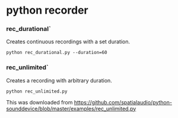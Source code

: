 # python recorder

### rec_durational`
Creates continuous recordings with a set duration.

```
python rec_durational.py --duration=60
```

### rec_unlimited`
Creates a recording with arbitrary duration.

```
python rec_unlimited.py
```

This was downloaded from https://github.com/spatialaudio/python-sounddevice/blob/master/examples/rec_unlimited.py